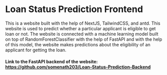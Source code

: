 # Loan Status Prediction Frontend

This is a website built with the help of NextJS, TailwindCSS, and antd. This website is used to predict whether a particular applicant is eligible to get loan or not. The website is connected with a machine learning model built on top of RandomForestClassifier with the help of FastAPI and with the help of this model, the website makes predictions about the eligibility of an applicant for getting the loan.

#### Link to the FastAPI backend of the website: https://github.com/somenath203/Loan-Status-Prediction-Backend
